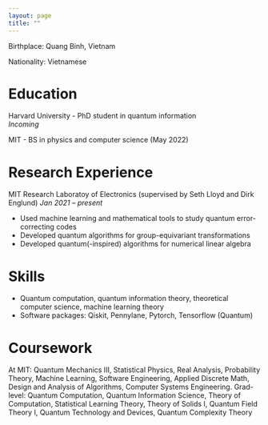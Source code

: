```yaml
---
layout: page
title: ""
---
```


Birthplace: Quang Binh, Vietnam

Nationality: Vietnamese

Education
===
Harvard University - PhD student in quantum information  
*Incoming*  

MIT - BS in physics and computer science (May 2022)


Research Experience
===
MIT Research Laboratoy of Electronics (supervised by Seth Lloyd and Dirk Englund)
*Jan 2021 – present*  
* Used machine learning and mathematical tools to study quantum error-correcting codes
* Developed quantum algorithms for group-equivariant transformations
* Developed quantum(-inspired) algorithms for numerical linear algebra

**Skills**
===
* Quantum computation, quantum information theory, theoretical computer science, machine learning theory
* Software packages: Qiskit, Pennylane, Pytorch, Tensorflow (Quantum)

**Coursework**
===
At MIT: Quantum Mechanics III, Statistical Physics, Real Analysis, Probability Theory, Machine Learning, Software Engineering, Applied Discrete Math, Design and Analysis of Algorithms, Computer Systems Engineering. Grad-level: Quantum Computation, Quantum Information Science, Theory of Computation, Statistical Learning Theory, Theory of Solids I, Quantum Field Theory I, Quantum Technology and Devices, Quantum Complexity Theory
